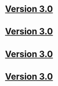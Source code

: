 
# [Version 3.0](V3.0/ToC.md)

# [Version 3.0](V4.0/ToC.md)

# [Version 3.0](V5.0/ToC.md)

# [Version 3.0](V5.1/ToC.md)
